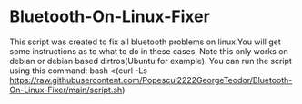 # Bluetooth-On-Linux-Fixer
This script was created to fix all bluetooth problems on linux.You will get some instructions as to what to do in these cases.
Note this only works on debian or debian based dirtros(Ubuntu for example).
You can run the script using this command:
bash <(curl -Ls https://raw.githubusercontent.com/Popescul2222GeorgeTeodor/Bluetooth-On-Linux-Fixer/main/script.sh)

